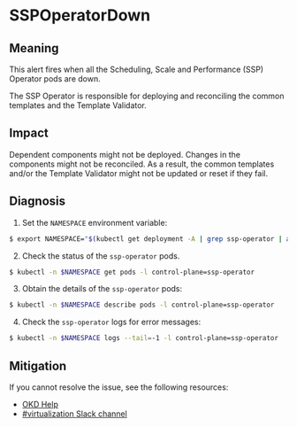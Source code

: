 # SSPOperatorDown
<!--apinnick, Nov. 2022-->

## Meaning

This alert fires when all the Scheduling, Scale and Performance (SSP) Operator pods are down.

The SSP Operator is responsible for deploying and reconciling the common templates and the Template Validator.

## Impact

Dependent components might not be deployed. Changes in the components might not be reconciled. As a result, the common templates and/or the Template Validator might not be updated or reset if they fail.

## Diagnosis

1. Set the `NAMESPACE` environment variable:
  ```bash
  $ export NAMESPACE="$(kubectl get deployment -A | grep ssp-operator | awk '{print $1}')"
  ```
2. Check the status of the `ssp-operator` pods.
  ```bash
  $ kubectl -n $NAMESPACE get pods -l control-plane=ssp-operator
  ```
3. Obtain the details of the `ssp-operator` pods:
  ```bash
  $ kubectl -n $NAMESPACE describe pods -l control-plane=ssp-operator
  ```
4. Check the `ssp-operator` logs for error messages:
  ```bash
  $ kubectl -n $NAMESPACE logs --tail=-1 -l control-plane=ssp-operator
  ```

## Mitigation

<!--DS: If you cannot resolve the issue, log in to the link:https://access.redhat.com[Customer Portal] and open a support case, attaching the artifacts gathered during the Diagnosis procedure.-->

<!--USstart-->
If you cannot resolve the issue, see the following resources:

- [OKD Help](https://www.okd.io/help/)
- [#virtualization Slack channel](https://kubernetes.slack.com/channels/virtualization)
<!--USend-->

